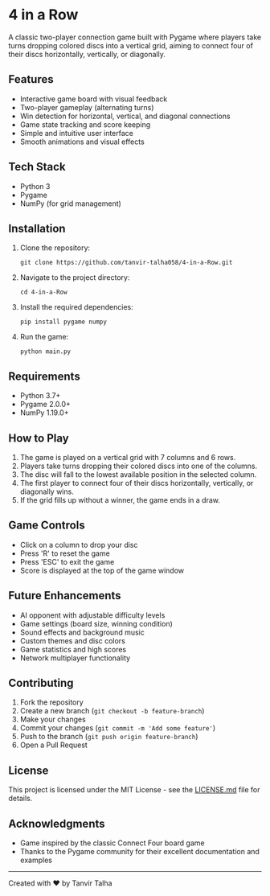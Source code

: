 # 4 in a Row

A classic two-player connection game built with Pygame where players take turns dropping colored discs into a vertical grid, aiming to connect four of their discs horizontally, vertically, or diagonally.

## Features

- Interactive game board with visual feedback
- Two-player gameplay (alternating turns)
- Win detection for horizontal, vertical, and diagonal connections
- Game state tracking and score keeping
- Simple and intuitive user interface
- Smooth animations and visual effects

## Tech Stack

- Python 3
- Pygame
- NumPy (for grid management)

## Installation

1. Clone the repository:
   ```
   git clone https://github.com/tanvir-talha058/4-in-a-Row.git
   ```

2. Navigate to the project directory:
   ```
   cd 4-in-a-Row
   ```

3. Install the required dependencies:
   ```
   pip install pygame numpy
   ```

4. Run the game:
   ```
   python main.py
   ```

## Requirements

- Python 3.7+
- Pygame 2.0.0+
- NumPy 1.19.0+

## How to Play

1. The game is played on a vertical grid with 7 columns and 6 rows.
2. Players take turns dropping their colored discs into one of the columns.
3. The disc will fall to the lowest available position in the selected column.
4. The first player to connect four of their discs horizontally, vertically, or diagonally wins.
5. If the grid fills up without a winner, the game ends in a draw.

## Game Controls

- Click on a column to drop your disc
- Press 'R' to reset the game
- Press 'ESC' to exit the game
- Score is displayed at the top of the game window




## Future Enhancements

- AI opponent with adjustable difficulty levels
- Game settings (board size, winning condition)
- Sound effects and background music
- Custom themes and disc colors
- Game statistics and high scores
- Network multiplayer functionality

## Contributing

1. Fork the repository
2. Create a new branch (`git checkout -b feature-branch`)
3. Make your changes
4. Commit your changes (`git commit -m 'Add some feature'`)
5. Push to the branch (`git push origin feature-branch`)
6. Open a Pull Request

## License

This project is licensed under the MIT License - see the [LICENSE.md](LICENSE.md) file for details.

## Acknowledgments

- Game inspired by the classic Connect Four board game
- Thanks to the Pygame community for their excellent documentation and examples

---

Created with ❤️ by Tanvir Talha
